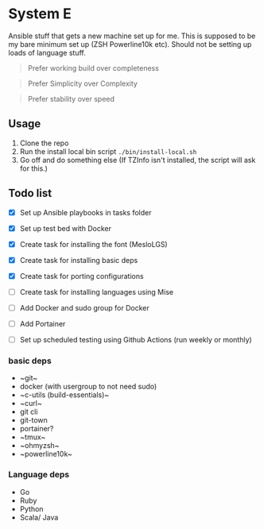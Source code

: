 # System E

Ansible stuff that gets a new machine set up for me. This is supposed to be my bare minimum set up (ZSH Powerline10k etc). Should not be setting up loads of language stuff.

> Prefer working build over completeness

> Prefer Simplicity over Complexity

> Prefer stability over speed

## Usage
1. Clone the repo
2. Run the install local bin script `./bin/install-local.sh`
3. Go off and do something else (If TZInfo isn't installed, the script will ask for this.)

## Todo list
- [x] Set up Ansible playbooks in tasks folder
- [x] Set up test bed with Docker
- [x] Create task for installing the font (MesloLGS)
- [x] Create task for installing basic deps
- [x] Create task for porting configurations
- [ ] Create task for installing languages using Mise
- [ ] Add Docker and sudo group for Docker
- [ ] Add Portainer
- [ ] Set up scheduled testing using Github Actions (run weekly or monthly)


### basic deps
- ~git~
- docker (with usergroup to not need sudo)
- ~c-utils (build-essentials)~
- ~curl~
- git cli
- git-town
- portainer?
- ~tmux~
- ~ohmyzsh~
- ~powerline10k~


### Language deps
- Go
- Ruby
- Python
- Scala/ Java

